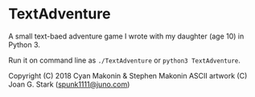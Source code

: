 # TextAdventure
A small text-baed adventure game I wrote with my daughter (age 10) in Python 3.

Run it on command line as `./TextAdventure` or `python3 TextAdventure`.

Copyright (C) 2018 Cyan Makonin & Stephen Makonin
ASCII artwork (C) Joan G. Stark  (spunk1111@juno.com)

